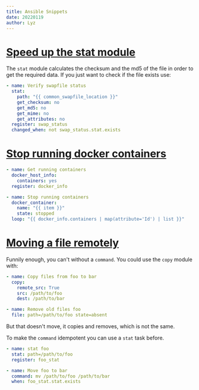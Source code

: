 ```yaml
---
title: Ansible Snippets
date: 20220119
author: Lyz
---
```


# [Speed up the stat module](https://justinmontgomery.com/speed-up-stat-command-in-ansible)

The `stat` module calculates the checksum and the md5 of the file in order to
get the required data. If you just want to check if the file exists use:

```yaml
- name: Verify swapfile status
  stat:
    path: "{{ common_swapfile_location }}"
    get_checksum: no
    get_md5: no
    get_mime: no
    get_attributes: no
  register: swap_status
  changed_when: not swap_status.stat.exists
```

# [Stop running docker containers](https://stackoverflow.com/questions/61680945/stopping-all-existing-docker-containers-with-ansible)

```yaml
- name: Get running containers
  docker_host_info:
    containers: yes
  register: docker_info

- name: Stop running containers
  docker_container:
    name: "{{ item }}"
    state: stopped
  loop: "{{ docker_info.containers | map(attribute='Id') | list }}"
```

# [Moving a file remotely](https://stackoverflow.com/questions/24162996/how-to-move-rename-a-file-using-an-ansible-task-on-a-remote-system)

Funnily enough, you can't without a `command`. You could use the `copy` module
with:

```yaml
- name: Copy files from foo to bar
  copy:
    remote_src: True
    src: /path/to/foo
    dest: /path/to/bar

- name: Remove old files foo
  file: path=/path/to/foo state=absent
```

But that doesn't move, it copies and removes, which is not the same.

To make the `command` idempotent you can use a `stat` task before.

```yaml
- name: stat foo
  stat: path=/path/to/foo
  register: foo_stat

- name: Move foo to bar
  command: mv /path/to/foo /path/to/bar
  when: foo_stat.stat.exists
```
